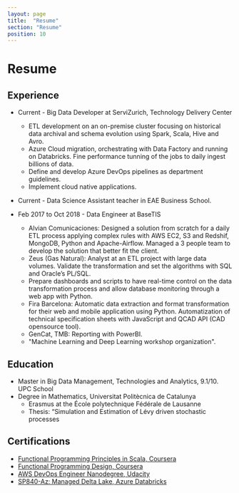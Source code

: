 ```yaml
---
layout: page
title:  "Resume"
section: "Resume"
position: 10
---
```


# Resume

## Experience

* Current - Big Data Developer at ServiZurich, Technology Delivery Center
    * ETL development on an on-premise cluster focusing on historical data archival and schema evolution using Spark, Scala, Hive and Avro.
    * Azure Cloud migration, orchestrating with Data Factory and running on Databricks. Fine performance tunning of the jobs to daily ingest billions of data.
    * Define and develop Azure DevOps pipelines as department guidelines.
    * Implement cloud native applications.

* Current - Data Science Assistant teacher in EAE Business School.

* Feb 2017 to Oct 2018 - Data Engineer at BaseTIS
    * Alvian Comunicaciones: Designed a solution from scratch for a daily ETL process applying complex rules with AWS EC2, S3 and Redshif, MongoDB, Python and Apache-Airflow. Managed a 3 people team to develop the solution that better fit the client.
    * Zeus (Gas Natural): Analyst at an ETL project with large data volumes. Validate the transformation and set the algorithms with SQL and Oracle’s PL/SQL.
    * Prepare dashboards and scripts to have real-time control on the data transformation process and allow database monitoring through a web app with Python.
    * Fira Barcelona: Automatic data extraction and format transformation for their web and mobile application using Python. Automatization of technical specification sheets with JavaScript and QCAD API (CAD opensource tool).
    * GenCat, TMB: Reporting with PowerBI.
    * "Machine Learning and Deep Learning workshop organization".



## Education

* Master in Big Data Management, Technologies and Analytics, 9.1/10. UPC School
* Degree in Mathematics, Universitat Politècnica de Catalunya
    * Erasmus at the École polytechnique Fédérale de Lausanne
    * Thesis: “Simulation and Estimation of Lévy driven stochastic processes

## Certifications

* [Functional Programming Principles in Scala, Coursera](https://www.coursera.org/account/accomplishments/verify/9XWXUYCV3TYN)
* [Functional Programming Design, Coursera](https://www.coursera.org/account/accomplishments/verify/7Y92YK2Q9EWY)
* [AWS DevOps Engineer Nanodegree, Udacity](https://confirm.udacity.com/MRMGCJL9)
* [SP840-Az: Managed Delta Lake, Azure Databricks](https://academy.databricks.com/award/completion/5aad98fb-7efd-352b-af1b-09f1dcdd33dd)